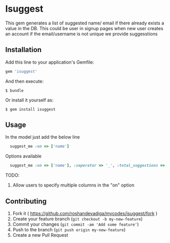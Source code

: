# Isuggest

This gem generates a list of suggested name/ email if there already exists a value in the DB. This 
could be user in signup pages when new user creates an account if the email/username is not unique we provide suggesstions


## Installation

Add this line to your application's Gemfile:

```ruby
gem 'isuggest'
```

And then execute:

    $ bundle

Or install it yourself as:

    $ gem install isuggest

## Usage

In the model just add the below line 
```ruby
  suggest_me :on => ['name']
```

Options available
 ```ruby
   suggest_me :on => ['name'], :seperator => '_', :total_suggestions => 5
```


TODO: 
1. Allow users to specify multiple columns in the "on" option

## Contributing

1. Fork it ( https://github.com/roshandevadiga/mycodes/isuggest/fork )
2. Create your feature branch (`git checkout -b my-new-feature`)
3. Commit your changes (`git commit -am 'Add some feature'`)
4. Push to the branch (`git push origin my-new-feature`)
5. Create a new Pull Request
